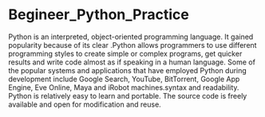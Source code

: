 # Begineer_Python_Practice
Python is an interpreted, object-oriented programming language. It gained popularity because of its clear .Python allows programmers to use different programming styles to create simple or complex programs, get quicker results and write code almost as if speaking in a human language. Some of the popular systems and applications that have employed Python during development include Google Search, YouTube, BitTorrent, Google App Engine, Eve Online, Maya and iRobot machines.syntax and readability. Python is  relatively easy to learn and portable. The source code is freely available and open for modification and reuse.
